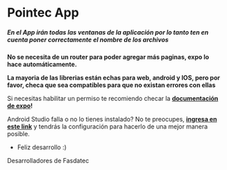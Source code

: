 # **Pointec App**

##### **En el App irán todas las ventanas de la aplicación por lo tanto ten en cuenta poner correctamente el nombre de los archivos**

**No se necesita de un router para poder agregar más paginas, expo lo hace automáticamente.**

**La mayoria de las librerias están echas para web, android y IOS, pero por favor, checa que sea compatibles para que no existan errores con ellas**

Si necesitas habilitar un permiso te recomiendo checar la **[documentación de expo](https://docs.expo.dev/guides/permissions/)!**

Android Studio falla o no lo tienes instalado? No te preocupes, **[ingresa en este link](https://alann-estrada.vercel.app/blog/¡Guía-Completa-en-Español-para-Configurar-React-Native-en-Windows!-¿Realmente-es-tan-complicado-como-suena%3F)** y tendrás la configuración para hacerlo de una mejor manera posible.

- Feliz desarrollo :)

Desarrolladores de Fasdatec
